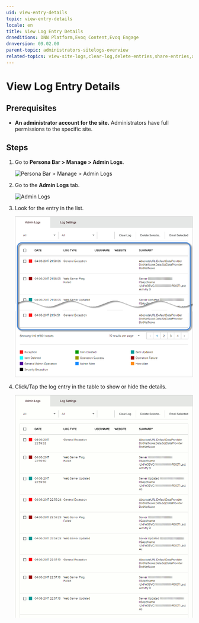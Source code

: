 ```yaml
---
uid: view-entry-details
topic: view-entry-details
locale: en
title: View Log Entry Details
dnneditions: DNN Platform,Evoq Content,Evoq Engage
dnnversion: 09.02.00
parent-topic: administrators-sitelogs-overview
related-topics: view-site-logs,clear-log,delete-entries,share-entries,add-event-type,edit-logged-event-type,delete-logged-event-type,toggle-logging-for-event-type,configure-notices
---
```


# View Log Entry Details

## Prerequisites

*   **An administrator account for the site.** Administrators have full permissions to the specific site.

## Steps

1.  Go to **Persona Bar \> Manage \> Admin Logs**.
    
    ![Persona Bar > Manage > Admin Logs](/images/scr-pbar-host-Manage-E91.png)
    
2.  Go to the **Admin Logs** tab.
    
    ![Admin Logs](/images/scr-pbtabs-host-Manage-AdminLogs-AdminLogs-E90.png)
    
3.  Look for the entry in the list.
    
      
    
    ![](/images/scr-AdminLogs-adminlogslist-find-entry-E90.png)
    
      
    
4.  Click/Tap the log entry in the table to show or hide the details.
    
      
    
    ![](/images/scr-AdminLogs-adminlogs-expand-entry-details-E90.gif)